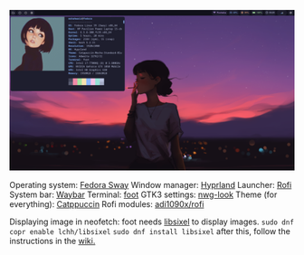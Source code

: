 ![](screenshots/neofetch.png)

Operating system: [Fedora Sway](https://fedoraproject.org/spins/sway/)
Window manager: [Hyprland](https://github.com/hyprwm/Hyprland)
Launcher: [Rofi](https://github.com/davatorium/rofi)
System bar: [Waybar](https://github.com/Alexays/Waybar)
Terminal: [foot](https://codeberg.org/dnkl/foot)
GTK3 settings: [nwg-look](https://github.com/nwg-piotr/nwg-look)
Theme (for everything): [Catppuccin](https://github.com/catppuccin/catppuccin)
Rofi modules: [adi1090x/rofi](https://github.com/adi1090x/rofi)

Displaying image in neofetch:
foot needs [libsixel](https://copr.fedorainfracloud.org/coprs/lchh/libsixel/) to display images.
`sudo dnf copr enable lchh/libsixel`
`sudo dnf install libsixel`
after this, follow the instructions in the [wiki.](https://github.com/dylanaraps/neofetch/wiki/Image-Backends)
